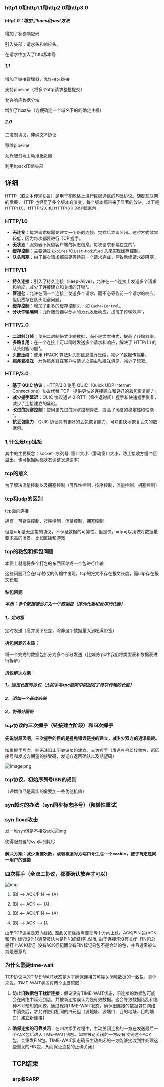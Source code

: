 ### http1.0和http1.1和http2.0和http3.0

##### http1.0：增加了haed和post方法

增加了状态响应码

引入头部：请求头和响应头。

在请求中加入了http版本号

##### 1.1

增加了链接管理器，允许持久链接

支持pipeline（将多个http请求整批提交）

允许响应数据分块

增加了host头（方便确定一个域名下的的确定主机）

##### 2.0

二进制协议，非纯文本协议

移除pipeline

允许服务端主动推送数据

利用hpack压缩头部

## 详细

HTTP（超文本传输协议）是用于在网络上进行数据通信的基础协议。随着互联网的发展，HTTP 也经历了多个版本的演变，每个版本都带来了显著的改进。以下是 HTTP/1.0、HTTP/2.0 和 HTTP/3.0 的详细区别：

### HTTP/1.0
- **无连接**：每次请求都需要建立一个新的连接，完成后立即关闭。这种方式效率较低，因为每次都要进行 TCP 握手。
- **无状态**：服务器不保留客户端的状态信息，每次请求都是独立的¹。
- **缓存控制**：主要通过 `Expires` 和 `Last-Modified` 头来实现缓存控制。
- **队头阻塞**：由于每次请求都需要等待前一个请求完成，导致后续请求被阻塞。

### HTTP/1.1
- **持久连接**：引入了持久连接（Keep-Alive），允许在一个连接上发送多个请求和响应，减少了连接建立和关闭的开销²。
- **管道化**：允许在同一个连接上发送多个请求，而不必等待前一个请求的响应，但仍然存在队头阻塞问题。
- **缓存控制**：增加了更多的缓存控制头，如 `Cache-Control`。
- **分块传输编码**：允许服务器以分块的方式发送响应，提高了传输效率²。

### HTTP/2.0
- **二进制分帧**：使用二进制格式传输数据，而不是文本格式，提高了传输效率。
- **多路复用**：在一个连接上可以同时发送多个请求和响应，解决了 HTTP/1.1 的队头阻塞问题³。
- **头部压缩**：使用 HPACK 算法对头部信息进行压缩，减少了数据传输量。
- **服务器推送**：允许服务器在客户端请求之前主动推送资源，减少了延迟。

### HTTP/3.0
- **基于 QUIC 协议**：HTTP/3.0 使用 QUIC（Quick UDP Internet Connections）协议代替 TCP，提供更快的连接建立和更好的丢包恢复能力。
- **减少握手延迟**：QUIC 协议通过 0-RTT（零往返时间）握手和快速握手恢复，减少了连接建立的延迟。
- **改进的拥塞控制**：使用更先进的拥塞控制算法，提高了网络的稳定性和性能⁴。
- **抗丢包能力**：QUIC 协议具有更好的丢包恢复能力，可以更快地恢复丢失的数据包。



### 1,什么是tcp链接

其中的主要概念：socket+序列号+窗口大小（滑动窗口大小，防止接收方缓冲区溢出，也可根据网络状态调整发送速率）

### tcp的意义

为了解决流量控制以及拥塞控制（可靠性控制，按序控制，流量控制，拥塞控制）


### tcp和udp的区别

tcp面向连接

拥有：可靠性控制，按序控制，流量控制，拥塞控制

但是udp是无连接的协议，不保证数据的可靠性，但是快，udp可以用做对数据量要求高的场景，比如直播和游戏

### tcp的粘包和拆包问题

本质上就是将多个打包的东西压缩成一个包进行传输

这些问题只会在tcp协议的传输中出现，tcp的报文不存在报文长度，而udp存在报文长度

#### 粘包问题

##### 本质：多个数据被合并为一个数据包（序列化器和反序列化器）

##### 1，定时器

定时发送（高并发下很差，除非这个数据量大到吃满带宽）

#### 拆包问题的本质：

将一个完成的数据包拆分为多个部分发送（比如说rpc中我们将类型表和数据表进行拆解）

#### 拆包解决方案：

##### 1，固定长度的协议（比如手写rpc框架中就固定了每次传输的长度）

##### 2，添加一个长度头部

##### 3，特殊分隔符





### tcp协议的三次握手（链接建立阶段）和四次挥手

#### 先说说原因吧，三次握手的目的是避免错误链接的建立，减少少双方的通讯损耗。

如果握手两次，则无法阻止历史链接的建立，三次握手（发送序号给接收方，返回序号和发送方期望的接受码，发送方返回确认以及期望码）

![image.png](https://pic.code-nav.cn/mianshiya/question_picture/1772087337535152129/3Op5Vs3X_image_mianshiya.png)

### tcp协议，初始序列号ISN的规则

（递增值但是真实的需要加一些伪随机值）

### syn超时的办法（syn同步标志序号）（阶梯性重试）

### syn flood攻击

发一堆syn但是不接受ack![img](https://pic.code-nav.cn/mianshiya/question_picture/1772087337535152129/jBm3f6pv_8d87a3e7-9485-403f-a81c-0a55812e668b_mianshiya.png)

使得服务器的syn队列耗尽

#### 解决方案：减少重置次数，或者根据对方端口号生成一个cookie，便于确定是同一用户的链接

### 四次挥手（全双工协议，都要确认放弃才可以）

![img](https://pic.code-nav.cn/mianshiya/question_picture/1772087337535152129/VOHEPDBA_1a4be4e4-fd2a-4a90-a757-0dbbad90a633_mianshiya.png)

1. (B) --> ACK/FIN --> (A)

2. (B) <-- ACK <-- (A)

3. (B) <-- ACK/FIN <-- (A)

4. (B) --> ACK --> (A

由于TCP连接是双向连接, 因此关闭连接需要在两个方向上做。ACK/FIN 包(ACK 和FIN 标记设为1)通常被认为是FIN(终结)包.然而, 由于连接还没有关闭, FIN包总是打上ACK标记. 没有ACK标记而仅有FIN标记的包不是合法的包，并且通常被认为是恶意的

### 为什么需要time-wait

TCP协议中的TIME-WAIT状态是为了确保连接的可靠关闭和数据的一致性。具体来说，TIME-WAIT状态有两个主要原因：

1. **防止旧数据包干扰新连接**：假设没有TIME-WAIT状态，旧连接的数据包可能会在网络中延迟到达，并被新连接误认为是有效数据。这会导致数据错乱和各种不可预知的问题。通过保持TIME-WAIT状态，确保旧连接的数据包在网络中消失后，才允许使用相同的四元组（源地址、源端口、目的地址、目的端口）建立新连接]

2. **确保连接的可靠关闭**：在四次挥手过程中，主动关闭连接的一方在发送最后一个ACK包后进入TIME-WAIT状态。如果被动关闭的一方没有收到这个ACK包，会重发FIN包。TIME-WAIT状态确保主动关闭的一方能够接收到并处理这些重发的FIN包，从而保证连接的正确关闭]

   ## TCP结束

   ### arp和RARP
